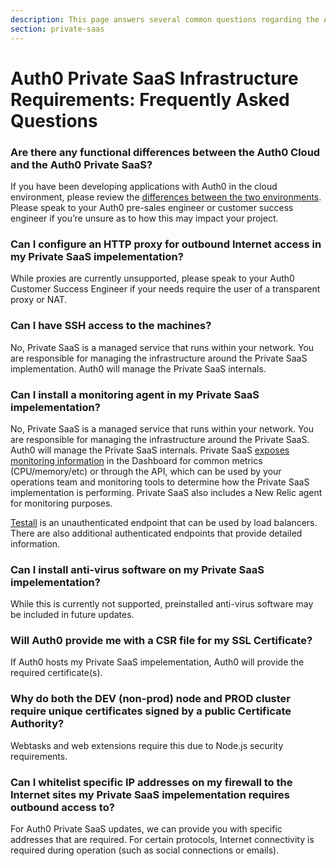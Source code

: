 ```yaml
---
description: This page answers several common questions regarding the Auth0 Private SaaS infrastructure.
section: private-saas
---
```


# Auth0 Private SaaS Infrastructure Requirements: Frequently Asked Questions

### Are there any functional differences between the Auth0 Cloud and the Auth0 Private SaaS?
If you have been developing applications with Auth0 in the cloud environment, please review the [differences between the two environments](/deployment).  Please speak to your Auth0 pre-sales engineer or customer success engineer if you’re unsure as to how this may impact your project.

### Can I configure an HTTP proxy for outbound Internet access in my Private SaaS impelementation?
While proxies are currently unsupported, please speak to your Auth0 Customer Success Engineer if your needs require the user of a transparent proxy or NAT.

### Can I have SSH access to the machines?
No, Private SaaS is a managed service that runs within your network. You are responsible for managing the infrastructure around the Private SaaS implementation. Auth0 will manage the Private SaaS internals.

### Can I install a monitoring agent in my Private SaaS impelementation?
No, Private SaaS is a managed service that runs within your network. You are responsible for managing the infrastructure around the Private SaaS. Auth0 will manage the Private SaaS internals. Private SaaS [exposes monitoring information](/private-saas/monitoring) in the Dashboard for common metrics (CPU/memory/etc) or through the API, which can be used by your operations team and monitoring tools to determine how the Private SaaS implementation is performing. Private SaaS also includes a New Relic agent for monitoring purposes.

[Testall](/private-saas/monitoring/testall) is an unauthenticated endpoint that can be used by load balancers. There are also additional authenticated endpoints that provide detailed information.

### Can I install anti-virus software on my Private SaaS impelementation?
While this is currently not supported, preinstalled anti-virus software may be included in future updates.

### Will Auth0 provide me with a CSR file for my SSL Certificate?
If Auth0 hosts my Private SaaS impelementation, Auth0 will provide the required certificate(s).

### Why do both the DEV (non-prod) node and PROD cluster require unique certificates signed by a public Certificate Authority?
Webtasks and web extensions require this due to Node.js security requirements.

### Can I whitelist specific IP addresses on my firewall to the Internet sites my Private SaaS impelementation requires outbound access to?
For Auth0 Private SaaS updates, we can provide you with specific addresses that are required. For certain protocols, Internet connectivity is required during operation (such as social connections or emails).
